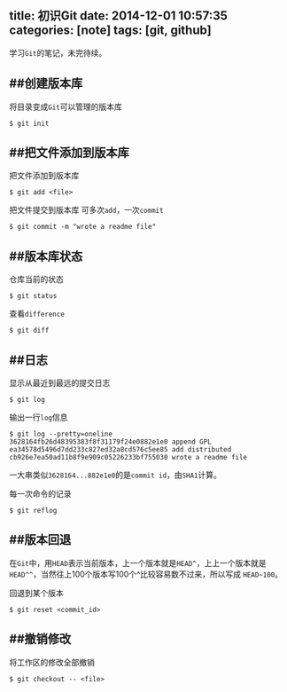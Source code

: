 title: 初识Git
date: 2014-12-01 10:57:35
categories: [note]
tags: [git, github]
---
学习`Git`的笔记，未完待续。

##创建版本库
---

将目录变成`Git`可以管理的版本库

```
$ git init
```

##把文件添加到版本库
---
把文件添加到版本库

```
$ git add <file>
```

把文件提交到版本库
可多次`add`，一次`commit`

```
$ git commit -m "wrote a readme file"
```

##版本库状态
---
仓库当前的状态

```
$ git status
```

查看`difference`

```
$ git diff
```

<!--more-->


##日志
---
显示从最近到最远的提交日志

```
$ git log
```

输出一行`log`信息

```
$ git log --pretty=oneline
3628164fb26d48395383f8f31179f24e0882e1e0 append GPL
ea34578d5496d7dd233c827ed32a8cd576c5ee85 add distributed
cb926e7ea50ad11b8f9e909c05226233bf755030 wrote a readme file
```

一大串类似`3628164...882e1e0`的是`commit id`，由`SHA1`计算。

每一次命令的记录

```
$ git reflog
```

##版本回退
---
在`Git`中，用`HEAD`表示当前版本，上一个版本就是`HEAD^`，上上一个版本就是`HEAD^^`，当然往上100个版本写100个^比较容易数不过来，所以写成 `HEAD~100`。

回退到某个版本

```
$ git reset <commit_id>
```

##撤销修改
---
将工作区的修改全部撤销

```
$ git checkout -- <file>
```

